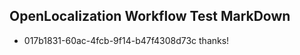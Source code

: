 ## OpenLocalization Workflow Test MarkDown
* 017b1831-60ac-4fcb-9f14-b47f4308d73c thanks!

<!--HONumber=Aug16_HO4-->


